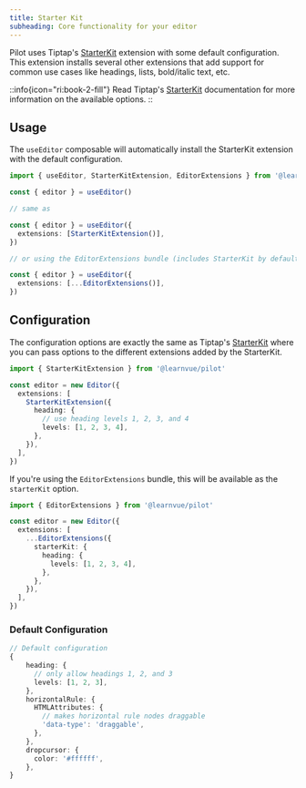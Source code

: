 ```yaml
---
title: Starter Kit
subheading: Core functionality for your editor
---
```


Pilot uses Tiptap's [StarterKit](https://tiptap.dev/docs/editor/extensions/functionality/starterkit) extension with some default configuration. This extension installs several other extensions that add support for common use cases like headings, lists, bold/italic text, etc.

::info{icon="ri:book-2-fill"}
Read Tiptap's [StarterKit](https://tiptap.dev/docs/editor/extensions/functionality/starterkit) documentation for more information on the available options.
::

## Usage

The `useEditor` composable will automatically install the StarterKit extension with the default configuration.

```ts
import { useEditor, StarterKitExtension, EditorExtensions } from '@learnvue/pilot'

const { editor } = useEditor()

// same as

const { editor } = useEditor({
  extensions: [StarterKitExtension()],
})

// or using the EditorExtensions bundle (includes StarterKit by default)

const { editor } = useEditor({
  extensions: [...EditorExtensions()],
})
```



## Configuration

The configuration options are exactly the same as Tiptap's [StarterKit](https://tiptap.dev/docs/editor/extensions/functionality/starterkit) where you can pass options to the different extensions added by the StarterKit. 

```ts
import { StarterKitExtension } from '@learnvue/pilot'

const editor = new Editor({
  extensions: [
    StarterKitExtension({
      heading: {
        // use heading levels 1, 2, 3, and 4
        levels: [1, 2, 3, 4],
      },
    }),
  ],
})
```

If you're using the `EditorExtensions` bundle, this will be available as the `starterKit` option.

```ts
import { EditorExtensions } from '@learnvue/pilot'

const editor = new Editor({
  extensions: [
    ...EditorExtensions({
      starterKit: {
        heading: {
          levels: [1, 2, 3, 4],
        },
      },
    }),
  ],
})
```

### Default Configuration
```ts
// Default configuration
{
    heading: {
      // only allow headings 1, 2, and 3
      levels: [1, 2, 3],
    },
    horizontalRule: {
      HTMLAttributes: {
        // makes horizontal rule nodes draggable
        'data-type': 'draggable',
      },
    },
    dropcursor: {
      color: '#ffffff',
    },
}
```